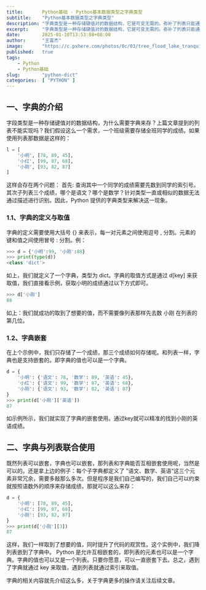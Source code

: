 ```yaml
---
title:       Python基础 - Python基本数据类型之字典类型
subtitle:    "Python基本数据类型之字典类型"
description: "字典类型是一种存储键值对的数据结构，它是可变无需的。弥补了列表只能通过索引访问元素的不足，字典可以通过key访问对应的value值。key一般使用字符串表示，可以很遍历的对存储的值进行描述。具有极快的查找速度。"
excerpt:     "字典类型是一种存储键值对的数据结构，它是可变无需的。弥补了列表只能通过索引访问元素的不足，字典可以通过key访问对应的value值。key一般使用字符串表示，可以很遍历的对存储的值进行描述。具有极快的查找速度。"
date:        2025-01-10T13:53:08+08:00
author:      "王富杰"
image:       "https://c.pxhere.com/photos/0c/03/tree_flood_lake_tranquil_scenic-480.jpg!d"
published:   true
tags:
    - Python
    - Python基础
slug:        "python-dict"
categories:  [ "PYTHON" ]
---
```


## 一、字典的介绍
字段类型是一种存储键值对的数据结构，为什么需要字典来存？上篇文章提到的列表不能实现吗？我们假设这么一个需求，一个班级需要存储全班同学的成绩。如果使用列表那数据是这样的：
```python
l = [
    '小明', [78, 89, 45],
    '小红', [99, 87, 68],
    '小刚', [93, 82, 87]
]
```
这样会存在两个问题： 首先: 查询其中一个同学的成绩需要先数到同学的索引号。其次子列表三个成绩，哪个是语文？哪个是数学？针对类型一直或相似的数据无法通过描述进行识别。因此，Python 提供的字典类型来解决这一现象。

### 1.1、字典的定义与取值
字典的定义需要使用大括号 {} 来表示，每一对元素之间使用逗号 , 分割。元素的键和值之间使用冒号 : 分割。例：
```python
>>> d = {'小明':99, '小刚':88}
>>> print(type(d))
<class 'dict'>
```
如上，我们就定义了一个字典，类型为 dict。字典的取值方式是通过 d[key] 来获取值，我们直接看示例，获取小明的成绩通过以下方式即可。
```python
>>> d['小刚']
88
```
如上：我们就成功的取到了想要的值，而不需要像列表那样先去数 小刚 在列表的第几位。


### 1.2、字典嵌套
在上个示例中，我们只存储了一个成绩，那三个成绩如何存储呢。和列表一样，字典也是支持嵌套的。即字典的值也可以是一个字典。
```python
d = {
    '小明': {'语文': 78, '数学': 89, '英语': 45},
    '小红': {'语文': 99, '数学': 87, '英语': 68},
    '小刚': {'语文': 93, '数学': 82, '英语': 87}
}
>>> print(d['小刚']['英语'])
87
```
如示例所示，我们就实现了字典的嵌套使用。通过key就可以精准的找到小刚的英语成绩。


## 二、字典与列表联合使用
既然列表可以嵌套，字典也可以嵌套，那列表和字典能否互相嵌套使用呢，当然是可以的。还是拿上边的例子：每个子字典都定义了 ”语文、数学、英语“这三个元素非常冗余，需要多敲那么多次。但是程序是我们自己编写的，我们自己可以约束就按照语数外的顺序来存储成绩，那就可以这么来存：
```python
d = {
    '小明': [78, 89, 45],
    '小红': [99, 87, 68],
    '小刚': [93, 82, 87]
}
>>> print(d['小刚'][3])
87
```
这样，我们一样取到了想要的值，同时提升了代码的观赏性。这个实例中，我们降列表嵌到了字典中。 Python 是允许互相嵌套的，即列表的元素也可以是一个字典。字典的值也可以又是一个列表。只要你愿意，可以一直嵌套下去。总之，遇到了字典就通过 key 来取值，遇到列表就通过索引来取值。

字典的相关内容就先介绍这么多，关于字典更多的操作请关注后续文章。
